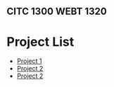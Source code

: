 ## CITC 1300 WEBT 1320

<h1>Project List</h1>

<ul>
   <li><a href="project1/index.html" target="_blank">Project 1</a></li>
   <li><a href="project2/index.html" target="_blank">Project 2</a></li>
   <li><a href="project3/index.html" target="_blank">Project 2</a></li>
<ul>


